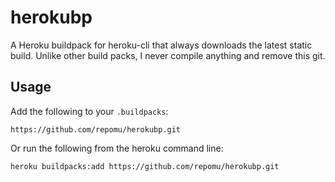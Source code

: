 # herokubp

A Heroku buildpack for heroku-cli that always downloads the latest static build.
Unlike other build packs, I never compile anything and remove this git.

## Usage

Add the following to your `.buildpacks`:

```
https://github.com/repomu/herokubp.git
```

Or run the following from the heroku command line:

```
heroku buildpacks:add https://github.com/repomu/herokubp.git
```
